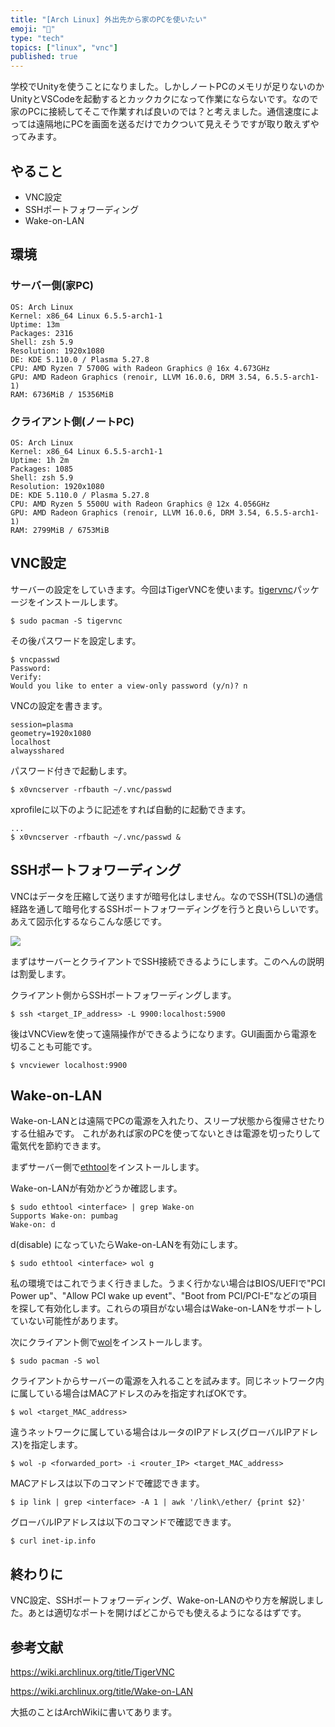 ```yaml
---
title: "[Arch Linux] 外出先から家のPCを使いたい"
emoji: "👜"
type: "tech"
topics: ["linux", "vnc"]
published: true
---
```


学校でUnityを使うことになりました。しかしノートPCのメモリが足りないのかUnityとVSCodeを起動するとカックカクになって作業にならないです。なので家のPCに接続してそこで作業すれば良いのでは？と考えました。通信速度によっては遠隔地にPCを画面を送るだけでカクついて見えそうですが取り敢えずやってみます。

## やること

- VNC設定
- SSHポートフォワーディング
- Wake-on-LAN

## 環境

### サーバー側(家PC)

```
OS: Arch Linux
Kernel: x86_64 Linux 6.5.5-arch1-1
Uptime: 13m
Packages: 2316
Shell: zsh 5.9
Resolution: 1920x1080
DE: KDE 5.110.0 / Plasma 5.27.8
CPU: AMD Ryzen 7 5700G with Radeon Graphics @ 16x 4.673GHz
GPU: AMD Radeon Graphics (renoir, LLVM 16.0.6, DRM 3.54, 6.5.5-arch1-1)
RAM: 6736MiB / 15356MiB
```

### クライアント側(ノートPC)

```
OS: Arch Linux
Kernel: x86_64 Linux 6.5.5-arch1-1
Uptime: 1h 2m
Packages: 1085
Shell: zsh 5.9
Resolution: 1920x1080
DE: KDE 5.110.0 / Plasma 5.27.8
CPU: AMD Ryzen 5 5500U with Radeon Graphics @ 12x 4.056GHz
GPU: AMD Radeon Graphics (renoir, LLVM 16.0.6, DRM 3.54, 6.5.5-arch1-1)
RAM: 2799MiB / 6753MiB
```

## VNC設定

サーバーの設定をしていきます。今回はTigerVNCを使います。[tigervnc](https://archlinux.org/packages/?name=tigervnc)パッケージをインストールします。

```
$ sudo pacman -S tigervnc
```

その後パスワードを設定します。

```
$ vncpasswd
Password:
Verify:
Would you like to enter a view-only password (y/n)? n
```

VNCの設定を書きます。

```:~/.vnc/config
session=plasma
geometry=1920x1080
localhost
alwaysshared
```

パスワード付きで起動します。

```
$ x0vncserver -rfbauth ~/.vnc/passwd
```

xprofileに以下のように記述をすれば自動的に起動できます。

```:~/.xprofile
...
$ x0vncserver -rfbauth ~/.vnc/passwd &
```

## SSHポートフォワーディング

VNCはデータを圧縮して送りますが暗号化はしません。なのでSSH(TSL)の通信経路を通して暗号化するSSHポートフォワーディングを行うと良いらしいです。あえて図示化するならこんな感じです。

![](https://storage.googleapis.com/zenn-user-upload/a8c4fd81db5c-20231002.jpg)

まずはサーバーとクライアントでSSH接続できるようにします。このへんの説明は割愛します。

クライアント側からSSHポートフォワーディングします。

```
$ ssh <target_IP_address> -L 9900:localhost:5900
```

後はVNCViewを使って遠隔操作ができるようになります。GUI画面から電源を切ることも可能です。

```
$ vncviewer localhost:9900
```

## Wake-on-LAN

Wake-on-LANとは遠隔でPCの電源を入れたり、スリープ状態から復帰させたりする仕組みです。
これがあれば家のPCを使ってないときは電源を切ったりして電気代を節約できます。

まずサーバー側で[ethtool](https://archlinux.org/packages/?name=ethtool)をインストールします。

Wake-on-LANが有効かどうか確認します。

```
$ sudo ethtool <interface> | grep Wake-on
Supports Wake-on: pumbag
Wake-on: d
```

d(disable) になっていたらWake-on-LANを有効にします。

```
$ sudo ethtool <interface> wol g
```

私の環境ではこれでうまく行きました。うまく行かない場合はBIOS/UEFIで"PCI Power up"、"Allow PCI wake up event"、"Boot from PCI/PCI-E"などの項目を探して有効化します。これらの項目がない場合はWake-on-LANをサポートしていない可能性があります。

次にクライアント側で[wol](https://archlinux.org/packages/?name=wol)をインストールします。

```
$ sudo pacman -S wol
```

クライアントからサーバーの電源を入れることを試みます。同じネットワーク内に属している場合はMACアドレスのみを指定すればOKです。

```
$ wol <target_MAC_address>
```

違うネットワークに属している場合はルータのIPアドレス(グローバルIPアドレス)を指定します。

```
$ wol -p <forwarded_port> -i <router_IP> <target_MAC_address>
```

MACアドレスは以下のコマンドで確認できます。

```
$ ip link | grep <interface> -A 1 | awk '/link\/ether/ {print $2}'
```

グローバルIPアドレスは以下のコマンドで確認できます。

```
$ curl inet-ip.info
```

## 終わりに

VNC設定、SSHポートフォワーディング、Wake-on-LANのやり方を解説しました。あとは適切なポートを開けばどこからでも使えるようになるはずです。

## 参考文献

https://wiki.archlinux.org/title/TigerVNC

https://wiki.archlinux.org/title/Wake-on-LAN

大抵のことはArchWikiに書いてあります。
